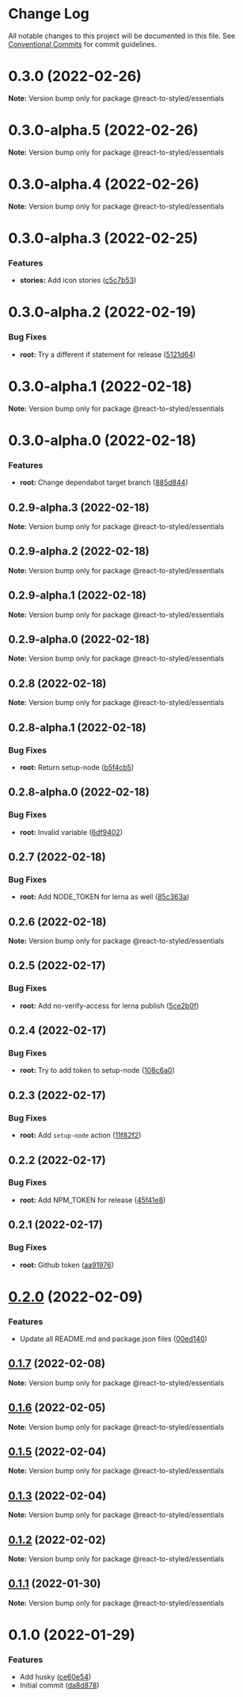 # Change Log

All notable changes to this project will be documented in this file.
See [Conventional Commits](https://conventionalcommits.org) for commit guidelines.

# 0.3.0 (2022-02-26)

**Note:** Version bump only for package @react-to-styled/essentials





# 0.3.0-alpha.5 (2022-02-26)

**Note:** Version bump only for package @react-to-styled/essentials





# 0.3.0-alpha.4 (2022-02-26)

**Note:** Version bump only for package @react-to-styled/essentials





# 0.3.0-alpha.3 (2022-02-25)


### Features

* **stories:** Add icon stories ([c5c7b53](https://github.com/react-to/react-to-styled/commit/c5c7b53e5621b122c3f45a02c253d425462ef7a5))





# 0.3.0-alpha.2 (2022-02-19)


### Bug Fixes

* **root:** Try a different if statement for release ([5121d64](https://github.com/react-to/react-to-styled/commit/5121d648dcd306785c922e33c0c4c14ed8e0ae11))





# 0.3.0-alpha.1 (2022-02-18)

**Note:** Version bump only for package @react-to-styled/essentials





# 0.3.0-alpha.0 (2022-02-18)


### Features

* **root:** Change dependabot target branch ([885d844](https://github.com/react-to/react-to-styled/commit/885d844e5e9dfc7bb531a311e6195855fd531e35))





## 0.2.9-alpha.3 (2022-02-18)

**Note:** Version bump only for package @react-to-styled/essentials





## 0.2.9-alpha.2 (2022-02-18)

**Note:** Version bump only for package @react-to-styled/essentials





## 0.2.9-alpha.1 (2022-02-18)

**Note:** Version bump only for package @react-to-styled/essentials





## 0.2.9-alpha.0 (2022-02-18)

**Note:** Version bump only for package @react-to-styled/essentials





## 0.2.8 (2022-02-18)

**Note:** Version bump only for package @react-to-styled/essentials





## 0.2.8-alpha.1 (2022-02-18)


### Bug Fixes

* **root:** Return setup-node ([b5f4cb5](https://github.com/react-to/react-to-styled/commit/b5f4cb50ecc42d7f40a49117bc15dc1953e06e52))





## 0.2.8-alpha.0 (2022-02-18)


### Bug Fixes

* **root:** Invalid variable ([6df9402](https://github.com/react-to/react-to-styled/commit/6df9402ba0d11484a1c732e33efc80e7af3e21d8))





## 0.2.7 (2022-02-18)


### Bug Fixes

* **root:** Add NODE_TOKEN for lerna as well ([85c363a](https://github.com/react-to/react-to-styled/commit/85c363adbd1310a19a0a0ec0107ac7ba79b1ea5d))





## 0.2.6 (2022-02-18)

**Note:** Version bump only for package @react-to-styled/essentials





## 0.2.5 (2022-02-17)


### Bug Fixes

* **root:** Add no-verify-access for lerna publish ([5ce2b0f](https://github.com/react-to/react-to-styled/commit/5ce2b0f74758bf4b944133a7a92633a0a90d9b4f))





## 0.2.4 (2022-02-17)


### Bug Fixes

* **root:** Try to add token to setup-node ([108c6a0](https://github.com/react-to/react-to-styled/commit/108c6a0c46c02a33f653726599a029d5b07c195d))





## 0.2.3 (2022-02-17)


### Bug Fixes

* **root:** Add `setup-node` action ([11f82f2](https://github.com/react-to/react-to-styled/commit/11f82f230571154ab8f46bb528b64bc2dd137d0b))





## 0.2.2 (2022-02-17)


### Bug Fixes

* **root:** Add NPM_TOKEN for release ([45f41e8](https://github.com/react-to/react-to-styled/commit/45f41e80334f9b3435ad4c2076c498603d9dbb6b))





## 0.2.1 (2022-02-17)


### Bug Fixes

* **root:** Github token ([aa91976](https://github.com/react-to/react-to-styled/commit/aa91976d85b75db0ed9cdc8e868b60898ea3e4cf))





# [0.2.0](https://github.com/react-to/react-to-styled/compare/@react-to-styled/essentials@0.1.7...@react-to-styled/essentials@0.2.0) (2022-02-09)


### Features

* Update all README.md and package.json files ([00ed140](https://github.com/react-to/react-to-styled/commit/00ed140369992b2c3a502eec4db1bef58b1a03c9))





## [0.1.7](https://github.com/react-to/react-to-styled/compare/@react-to-styled/essentials@0.1.6...@react-to-styled/essentials@0.1.7) (2022-02-08)

**Note:** Version bump only for package @react-to-styled/essentials





## [0.1.6](https://github.com/react-to/react-to-styled/compare/@react-to-styled/essentials@0.1.5...@react-to-styled/essentials@0.1.6) (2022-02-05)

**Note:** Version bump only for package @react-to-styled/essentials





## [0.1.5](https://github.com/react-to/react-to-styled/compare/@react-to-styled/essentials@0.1.3...@react-to-styled/essentials@0.1.5) (2022-02-04)

**Note:** Version bump only for package @react-to-styled/essentials





## [0.1.3](https://github.com/react-to/react-to-styled/compare/@react-to-styled/essentials@0.1.2...@react-to-styled/essentials@0.1.3) (2022-02-04)

**Note:** Version bump only for package @react-to-styled/essentials





## [0.1.2](https://github.com/react-to/react-to-styled/compare/@react-to-styled/essentials@0.1.1...@react-to-styled/essentials@0.1.2) (2022-02-02)

**Note:** Version bump only for package @react-to-styled/essentials





## [0.1.1](https://github.com/react-to/react-to-styled/compare/@react-to-styled/essentials@0.1.0...@react-to-styled/essentials@0.1.1) (2022-01-30)

**Note:** Version bump only for package @react-to-styled/essentials





# 0.1.0 (2022-01-29)


### Features

* Add husky ([ce60e54](https://github.com/react-to/react-to-styled/commit/ce60e54d7cb1daa4c0e50774668c2f31cdbbbcf0))
* Initial commit ([da8d878](https://github.com/react-to/react-to-styled/commit/da8d878cf44f1969ce864981b9ae710e694dabe9))
